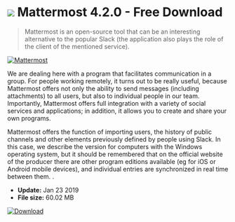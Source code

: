 # ![](https://cdn.softexe.net/static/icon/d/mattermost-9276.png) Mattermost 4.2.0 - Free Download

> Mattermost is an open-source tool that can be an interesting alternative to the popular Slack (the application also plays the role of the client of the mentioned service).

[![Mattermost](https://gallery.dpcdn.pl/imgc/Tools/89328/g_-_420x350_1.5_-_xa8cff052-c202-4e74-9c88-a9130e804fba.jpg)](https://softexe.net/win/internet/messenger/mattermost:abgf.html)

We are dealing here with a program that facilitates communication in a group. For people working remotely, it turns out to be really useful, because Mattermost offers not only the ability to send messages (including attachments) to all users, but also to individual people in our team. Importantly, Mattermost offers full integration with a variety of social services and applications; in addition, it allows you to create and share your own programs.
 
 Mattermost offers the function of importing users, the history of public channels and other elements previously defined by people using Slack. In this case, we describe the version for computers with the Windows operating system, but it should be remembered that on the official website of the producer there are other program editions available (eg for iOS or Android mobile devices), and individual entries are synchronized in real time between them. .


- **Update:** Jan 23 2019
- **File size:** 60.02 MB

[![Download](https://cdn.softexe.net/static/img/download.png)](https://softexe.net/win/internet/messenger/mattermost:abgf.html)

